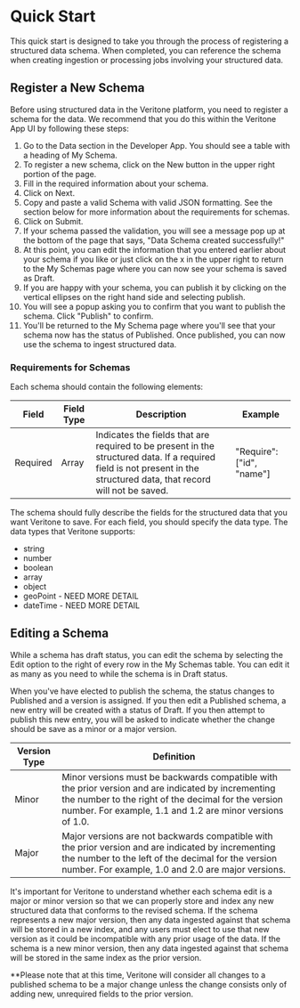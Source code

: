 # Quick Start

This quick start is designed to take you through the process of registering a structured data schema. When completed, you can reference the schema when creating ingestion or processing jobs involving your structured data.

## Register a New Schema ##

Before using structured data in the Veritone platform, you need to register a schema for the data. We recommend that you do this within the Veritone App UI by following these steps:

1. Go to the Data section in the Developer App. You should see a table with a heading of My Schema. 
2. To register a new schema, click on the New button in the upper right portion of the page.
3. Fill in the required information about your schema.
4. Click on Next.
5. Copy and paste a valid Schema with valid JSON formatting. See the section below for more information about the requirements for schemas.
6. Click on Submit.
7. If your schema passed the validation, you will see a message pop up at the bottom of the page that says, "Data Schema created successfully!"
8. At this point, you can edit the information that you entered earlier about your schema if you like or just click on the x in the upper right to return to the My Schemas page where you can now see your schema is saved as Draft.
9. If you are happy with your schema, you can publish it by clicking on the vertical ellipses on the right hand side and selecting publish.
10. You will see a popup asking you to confirm that you want to publish the schema. Click "Publish" to confirm.
11. You'll be returned to the My Schema page where you'll see that your schema now has the status of Published. Once published, you can now use the schema to ingest structured data.

### Requirements for Schemas ###

Each schema should contain the following elements:

Field | Field Type | Description | Example
----- | ---------- | ----------- | -------
Required | Array | Indicates the fields that are required to be present in the structured data. If a required field is not present in the structured data, that record will not be saved. | "Require": \["id", "name"]


The schema should fully describe the fields for the structured data that you want Veritone to save. For each field, you should specify the data type. The data types that Veritone supports:

* string
* number
* boolean
* array
* object
* geoPoint - NEED MORE DETAIL
* dateTime  - NEED MORE DETAIL

## Editing a Schema ##

While a schema has draft status, you can edit the schema by selecting the Edit option to the right of every row in the My Schemas table. You can edit it as many as you need to while the schema is in Draft status.

When you've have elected to publish the schema, the status changes to Published and a version is assigned. If you then edit a Published schema, a new entry will be created with a status of Draft. If you then attempt to publish this new entry, you will be asked to indicate whether the change should be save as a minor or a major version. 

Version Type | Definition
------------ | -----------
Minor | Minor versions must be backwards compatible with the prior version and are indicated by incrementing the number to the right of the decimal for the version number. For example, 1.1 and 1.2 are minor versions of 1.0.
Major | Major versions are not backwards compatible with the prior version and are indicated by incrementing the number to the left of the decimal for the version number. For example, 1.0 and 2.0 are major versions.

It's important for Veritone to understand whether each schema edit is a major or minor version so that we can properly store and index any new structured data that conforms to the revised schema. If the schema represents a new major version, then any data ingested against that schema will be stored in a new index, and any users must elect to use that new version as it could be incompatible with any prior usage of the data. If the schema is a new minor version, then any data ingested against that schema will be stored in the same index as the prior version.

**Please note that at this time, Veritone will consider all changes to a published schema to be a major change unless the change consists only of adding new, unrequired fields to the prior version. 


